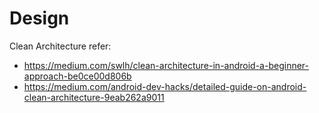 # Design
Clean Architecture
refer:
 - https://medium.com/swlh/clean-architecture-in-android-a-beginner-approach-be0ce00d806b
 - https://medium.com/android-dev-hacks/detailed-guide-on-android-clean-architecture-9eab262a9011